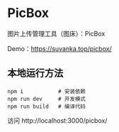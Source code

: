 # PicBox
图片上传管理工具（图床）：PicBox

Demo：https://suvanka.top/picbox/

## 本地运行方法
```
npm i           # 安装依赖
npm run dev     # 开发模式
npm run build   # 编译代码
```
访问 http://localhost:3000/picbox/
